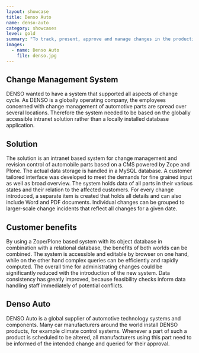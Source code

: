```yaml
---
layout: showcase
title: Denso Auto
name: denso-auto
category: showcases
level: gold
summary: "To track, present, approve and manage changes in the production cycle we have created an intranet based Change Management System in close cooperation with the Denso QA personnel. The solution allows distributed access to all relevant information at any time."
images:
  - name: Denso Auto
    file: denso.jpg
---
```


## Change Management System

DENSO wanted to have a system that supported all aspects of change cycle. As DENSO is a globally operating company, the employees concerned with change management of automotive parts are spread over several locations. Therefore the system needed to be based on the globally accessible intranet solution rather than a locally installed database application.

## Solution

The solution is an intranet based system for change management and revision control of automobile parts based on a CMS powered by Zope and Plone. The actual data storage is handled in a MySQL database. A customer tailored interface was developed to meet the demands for fine grained input as well as broad overview. The system holds data of all parts in their various states and their relation to the affected customers. For every change introduced, a separate item is created that holds all details and can also include Word and PDF documents. Individual changes can be grouped to larger-scale change incidents that reflect all changes for a given date.

## Customer benefits

By using a Zope/Plone based system with its object database in combination with a relational database, the benefits of both worlds can be combined. The system is accessible and editable by browser on one hand, while on the other hand complex queries can be efficiently and rapidly computed. The overall time for administrating changes could be significantly reduced with the introduction of the new system. Data consistency has greatly improved, because feasibility checks inform data handling staff immediately of potential conflicts.


## Denso Auto

DENSO Auto is a global supplier of automotive technology systems and components. Many car manufacturers around the world install DENSO products, for example climate control systems. Whenever a part of such a product is scheduled to be altered, all manufacturers using this part need to be informed of the intended change and queried for their approval.
